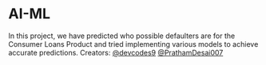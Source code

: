 # AI-ML
In this project, we have predicted who possible defaulters are for the Consumer Loans Product and tried implementing various models to achieve accurate predictions.
Creators: [@devcodes9](https://github.com/devcodes9)
          [@PrathamDesai007](https://github.com/PrathamDesai007)
